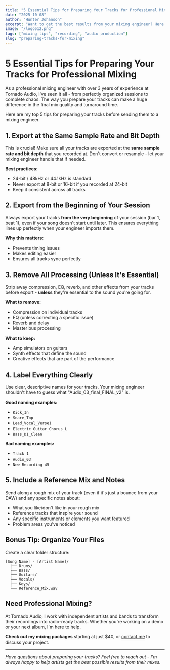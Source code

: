 ```yaml
---
title: "5 Essential Tips for Preparing Your Tracks for Professional Mixing"
date: "2025-10-08"
author: "Hunter Johanson"
excerpt: "Want to get the best results from your mixing engineer? Here are 5 crucial steps to prepare your tracks before sending them off for professional mixing."
image: "/logo512.png"
tags: ["mixing tips", "recording", "audio production"]
slug: "preparing-tracks-for-mixing"
---
```


# 5 Essential Tips for Preparing Your Tracks for Professional Mixing

As a professional mixing engineer with over 3 years of experience at Tornado Audio, I've seen it all - from perfectly organized sessions to complete chaos. The way you prepare your tracks can make a huge difference in the final mix quality and turnaround time.

Here are my top 5 tips for preparing your tracks before sending them to a mixing engineer.

## 1. Export at the Same Sample Rate and Bit Depth

This is crucial! Make sure all your tracks are exported at the **same sample rate and bit depth** that you recorded at. Don't convert or resample - let your mixing engineer handle that if needed.

**Best practices:**
- 24-bit / 48kHz or 44.1kHz is standard
- Never export at 8-bit or 16-bit if you recorded at 24-bit
- Keep it consistent across all tracks

## 2. Export from the Beginning of Your Session

Always export your tracks **from the very beginning** of your session (bar 1, beat 1), even if your song doesn't start until later. This ensures everything lines up perfectly when your engineer imports them.

**Why this matters:**
- Prevents timing issues
- Makes editing easier
- Ensures all tracks sync perfectly

## 3. Remove All Processing (Unless It's Essential)

Strip away compression, EQ, reverb, and other effects from your tracks before export - **unless** they're essential to the sound you're going for.

**What to remove:**
- Compression on individual tracks
- EQ (unless correcting a specific issue)
- Reverb and delay
- Master bus processing

**What to keep:**
- Amp simulators on guitars
- Synth effects that define the sound
- Creative effects that are part of the performance

## 4. Label Everything Clearly

Use clear, descriptive names for your tracks. Your mixing engineer shouldn't have to guess what "Audio_03_final_FINAL_v2" is.

**Good naming examples:**
- `Kick_In`
- `Snare_Top`
- `Lead_Vocal_Verse1`
- `Electric_Guitar_Chorus_L`
- `Bass_DI_Clean`

**Bad naming examples:**
- `Track 1`
- `Audio_03`
- `New Recording 45`

## 5. Include a Reference Mix and Notes

Send along a rough mix of your track (even if it's just a bounce from your DAW) and any specific notes about:

- What you like/don't like in your rough mix
- Reference tracks that inspire your sound
- Any specific instruments or elements you want featured
- Problem areas you've noticed

## Bonus Tip: Organize Your Files

Create a clear folder structure:
```
[Song Name] - [Artist Name]/
  ├── Drums/
  ├── Bass/
  ├── Guitars/
  ├── Vocals/
  ├── Keys/
  └── Reference_Mix.wav
```

## Need Professional Mixing?

At Tornado Audio, I work with independent artists and bands to transform their recordings into radio-ready tracks. Whether you're working on a demo or your next album, I'm here to help.

**Check out my mixing packages** starting at just $40, or [contact me](/#contact) to discuss your project.

---

*Have questions about preparing your tracks? Feel free to reach out - I'm always happy to help artists get the best possible results from their mixes.*
